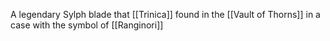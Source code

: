 A legendary Sylph blade that [[Trinica]] found in the [[Vault of Thorns]] in a case with the symbol of [[Ranginori]]